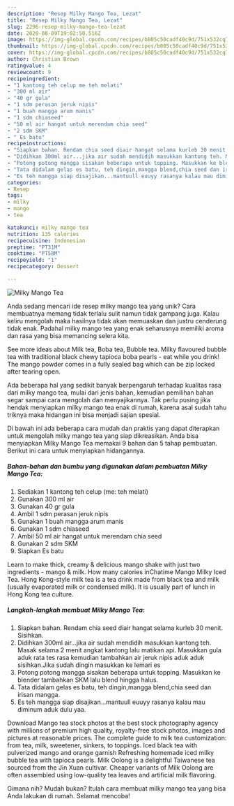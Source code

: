 ```yaml
---
description: "Resep Milky Mango Tea, Lezat"
title: "Resep Milky Mango Tea, Lezat"
slug: 2296-resep-milky-mango-tea-lezat
date: 2020-08-09T19:02:50.516Z
image: https://img-global.cpcdn.com/recipes/b805c50cadf40c9d/751x532cq70/milky-mango-tea-foto-resep-utama.jpg
thumbnail: https://img-global.cpcdn.com/recipes/b805c50cadf40c9d/751x532cq70/milky-mango-tea-foto-resep-utama.jpg
cover: https://img-global.cpcdn.com/recipes/b805c50cadf40c9d/751x532cq70/milky-mango-tea-foto-resep-utama.jpg
author: Christian Brown
ratingvalue: 4
reviewcount: 9
recipeingredient:
- "1 kantong teh celup me teh melati"
- "300 ml air"
- "40 gr gula"
- "1 sdm perasan jeruk nipis"
- "1 buah mangga arum manis"
- "1 sdm chiaseed"
- "50 ml air hangat untuk merendam chia seed"
- "2 sdm SKM"
- " Es batu"
recipeinstructions:
- "Siapkan bahan. Rendam chia seed diair hangat selama kurleb 30 menit. Sisihkan."
- "Didihkan 300ml air...jika air sudah mendidih masukkan kantong teh. Masak selama 2 menit angkat kantong lalu matikan api. Masukkan gula aduk rata tes rasa kemudian tambahkan air jeruk nipis aduk aduk sisihkan.Jika sudah dingin masukkan ke lemari es"
- "Potong potong mangga sisakan beberapa untuk topping. Masukkan ke blender tambahkan SKM lalu blend hingga halus."
- "Tata didalam gelas es batu, teh dingin,mangga blend,chia seed dan irisan mangga."
- "Es teh mangga siap disajikan...mantuull euuyy rasanya kalau mau diminum aduk dulu yaa."
categories:
- Resep
tags:
- milky
- mango
- tea

katakunci: milky mango tea 
nutrition: 135 calories
recipecuisine: Indonesian
preptime: "PT31M"
cooktime: "PT58M"
recipeyield: "1"
recipecategory: Dessert

---
```



![Milky Mango Tea](https://img-global.cpcdn.com/recipes/b805c50cadf40c9d/751x532cq70/milky-mango-tea-foto-resep-utama.jpg)

Anda sedang mencari ide resep milky mango tea yang unik? Cara membuatnya memang tidak terlalu sulit namun tidak gampang juga. Kalau keliru mengolah maka hasilnya tidak akan memuaskan dan justru cenderung tidak enak. Padahal milky mango tea yang enak seharusnya memiliki aroma dan rasa yang bisa memancing selera kita.

See more ideas about Milk tea, Boba tea, Bubble tea. Milky flavoured bubble tea with traditional black chewy tapioca boba pearls - eat while you drink! The mango powder comes in a fully sealed bag which can be zip locked after tearing open.

Ada beberapa hal yang sedikit banyak berpengaruh terhadap kualitas rasa dari milky mango tea, mulai dari jenis bahan, kemudian pemilihan bahan segar sampai cara mengolah dan menyajikannya. Tak perlu pusing jika hendak menyiapkan milky mango tea enak di rumah, karena asal sudah tahu triknya maka hidangan ini bisa menjadi sajian spesial.


Di bawah ini ada beberapa cara mudah dan praktis yang dapat diterapkan untuk mengolah milky mango tea yang siap dikreasikan. Anda bisa menyiapkan Milky Mango Tea memakai 9 bahan dan 5 tahap pembuatan. Berikut ini cara untuk menyiapkan hidangannya.

<!--inarticleads1-->

##### Bahan-bahan dan bumbu yang digunakan dalam pembuatan Milky Mango Tea:

1. Sediakan 1 kantong teh celup (me: teh melati)
1. Gunakan 300 ml air
1. Gunakan 40 gr gula
1. Ambil 1 sdm perasan jeruk nipis
1. Gunakan 1 buah mangga arum manis
1. Gunakan 1 sdm chiaseed
1. Ambil 50 ml air hangat untuk merendam chia seed
1. Gunakan 2 sdm SKM
1. Siapkan  Es batu


Learn to make thick, creamy &amp; delicious mango shake with just two ingredients - mango &amp; milk. How many calories inChatime Mango Milky Iced Tea. Hong Kong-style milk tea is a tea drink made from black tea and milk (usually evaporated milk or condensed milk). It is usually part of lunch in Hong Kong tea culture. 

<!--inarticleads2-->

##### Langkah-langkah membuat Milky Mango Tea:

1. Siapkan bahan. Rendam chia seed diair hangat selama kurleb 30 menit. Sisihkan.
1. Didihkan 300ml air...jika air sudah mendidih masukkan kantong teh. Masak selama 2 menit angkat kantong lalu matikan api. Masukkan gula aduk rata tes rasa kemudian tambahkan air jeruk nipis aduk aduk sisihkan.Jika sudah dingin masukkan ke lemari es
1. Potong potong mangga sisakan beberapa untuk topping. Masukkan ke blender tambahkan SKM lalu blend hingga halus.
1. Tata didalam gelas es batu, teh dingin,mangga blend,chia seed dan irisan mangga.
1. Es teh mangga siap disajikan...mantuull euuyy rasanya kalau mau diminum aduk dulu yaa.


Download Mango tea stock photos at the best stock photography agency with millions of premium high quality, royalty-free stock photos, images and pictures at reasonable prices. The complete guide to milk tea customization: from tea, milk, sweetener, sinkers, to toppings. Iced black tea with pulverized mango and orange garnish Refreshing homemade iced milky bubble tea with tapioca pearls. Milk Oolong is a delightful Taiwanese tea sourced from the Jin Xuan cultivar. Cheaper variants of Milk Oolong are often assembled using low-quality tea leaves and artificial milk flavoring. 

Gimana nih? Mudah bukan? Itulah cara membuat milky mango tea yang bisa Anda lakukan di rumah. Selamat mencoba!
